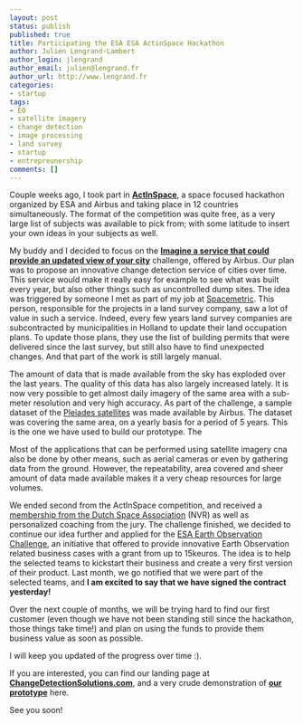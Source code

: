 ```yaml
---
layout: post
status: publish
published: true
title: Participating the ESA ESA ActinSpace Hackathon
author: Julien Lengrand-Lambert
author_login: jlengrand
author_email: julien@lengrand.fr
author_url: http://www.lengrand.fr
categories:
- startup
tags:
- EO
- satellite imagery
- change detection
- image processing
- land survey
- startup
- entrepreunership
comments: []
---
```

Couple weeks ago, I took part in **[ActInSpace](http://www.actinspace.org/en/)**, a space focused hackathon organized by ESA and Airbus and taking place in 12 countries simultaneously. 
The format of the competition was quite free, as a very large list of subjects was available to pick from; with some latitude to insert your own ideas in your subjects as well. 

My buddy and I decided to focus on the **[Imagine a service that could provide an updated view of your city](http://www.actinspace.org/en/challenge/airbusds04)** challenge, offered by Airbus. Our plan was to propose an innovative change detection service of cities over time. This service would make it really easy for example to see what was built every year, but also other things such as uncontrolled dump sites. 
The idea was triggered by someone I met as part of my job at [Spacemetric](http://www.spacemetric.com/). This person, responsible for the projects in a land survey company, saw a lot of value in such a service. Indeed, every few years land survey companies are subcontracted by municipalities in Holland to update their land occupation plans. To update those plans, they use the list of building permits that were delivered since the last survey, but still also have to find unexpected changes. And that part of the work is still largely manual.

The amount of data that is made available from the sky has exploded over the last years. The quality of this data has also largely increased lately. It is now very possible to get almost daily imagery of the same area with a sub-meter resolution and very high accuracy. As part of the challenge, a sample dataset of the [Pleiades satellites](http://www.intelligence-airbusds.com/pleiades/) was made available by Airbus. The dataset was covering the same area, on a yearly basis for a period of 5 years. This is the one we have used to build our prototype. The 

Most of the applications that can be performed using satellite imagery cna also be done by other means, such as aerial cameras or even by gathering data from the ground. However, the repeatability, area covered and sheer amount of data made available makes it a very cheap resources for large volumes.

We ended second from the ActInSpace competition, and received a [membership from the Dutch Space Association]() (NVR) as well as personalized coaching from the jury. The challenge finished, we decided to continue our idea further and applied for the [ESA Earth Observation Challenge](http://esa-eoei.org/), an initiative that offered to provide innovative Earth Observation related business cases with a grant from up to 15keuros. The idea is to help the selected teams to kickstart their business and create a very first version of their product. 
Last month, we go notified that we were part of the selected teams, and **I am excited to say that we have signed the contract yesterday!**

Over the next couple of months, we will be trying hard to find our first customer (even though we have not been standing still since the hackathon, those things take time!) and plan on using the funds to provide them business value as soon as possible. 

I will keep you updated of the progress over time :).

If you are interested, you can find our landing page at **[ChangeDetectionSolutions.com](http://changedetectionsolutions.com/)**, and a very crude demonstration of **[our prototype](http://spo2tu.be:2006/)** here.

See you soon!